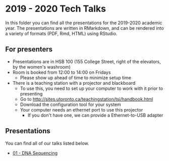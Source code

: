 # 2019 - 2020 Tech Talks

In this folder you can find all the presentations for the 2019-2020 academic year.
The presentations are written in RMarkdown, and can be rendered into a variety of formats (PDF, Rmd, HTML) using RStudio.

## For presenters

* Presentations are in HSB 100 (155 College Street, right of the elevators, by the women's washroom)
* Room is booked from 12:00 to 14:00 on Fridays
  * Please show up ahead of time to minimize setup time
* There is a teaching station with a projector and blackboard
  * To use this, you need to set up your computer to work with it prior to presenting
  * Go to http://sites.utoronto.ca/teachingstation/tsj/handbook.html
  * Download the configuration tool for your system
  * Your computer needs an ethernet port to use this projector
    * If you don't have one, we can provide a Ethernet-to-USB adapter

## Presentations

You can find all of our talks listed below.

* [01 - DNA Sequencing](/2019-2020/01-dna-sequencing/)
